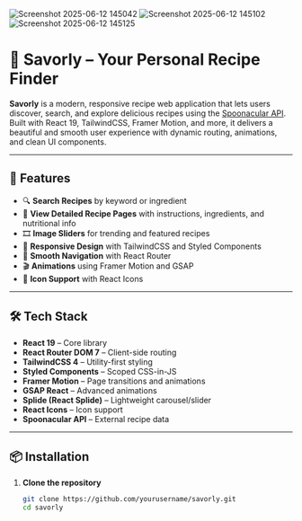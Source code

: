 ![Screenshot 2025-06-12 145042](https://github.com/user-attachments/assets/47b82f3a-0be6-489d-90a6-8ba6d7fd86a0)
![Screenshot 2025-06-12 145102](https://github.com/user-attachments/assets/8b466fd3-7c1b-4a6d-a8ac-000115e2850c)
![Screenshot 2025-06-12 145125](https://github.com/user-attachments/assets/0d4fa7d1-a8b9-488f-9c61-6aee4909147d)
# 🥗 Savorly – Your Personal Recipe Finder

**Savorly** is a modern, responsive recipe web application that lets users discover, search, and explore delicious recipes using the [Spoonacular API](https://spoonacular.com/food-api). Built with React 19, TailwindCSS, Framer Motion, and more, it delivers a beautiful and smooth user experience with dynamic routing, animations, and clean UI components.

---

## 🚀 Features

- 🔍 **Search Recipes** by keyword or ingredient
- 🧾 **View Detailed Recipe Pages** with instructions, ingredients, and nutritional info
- 🎞️ **Image Sliders** for trending and featured recipes
- 💅 **Responsive Design** with TailwindCSS and Styled Components
- 🔄 **Smooth Navigation** with React Router
- 🎬 **Animations** using Framer Motion and GSAP
- 🎨 **Icon Support** with React Icons

---

## 🛠️ Tech Stack

- **React 19** – Core library
- **React Router DOM 7** – Client-side routing
- **TailwindCSS 4** – Utility-first styling
- **Styled Components** – Scoped CSS-in-JS
- **Framer Motion** – Page transitions and animations
- **GSAP React** – Advanced animations
- **Splide (React Splide)** – Lightweight carousel/slider
- **React Icons** – Icon support
- **Spoonacular API** – External recipe data

---

## 📦 Installation

1. **Clone the repository**
   ```bash
   git clone https://github.com/yourusername/savorly.git
   cd savorly


